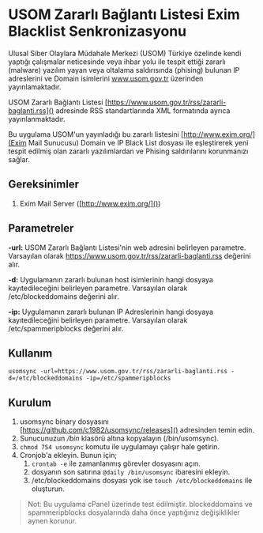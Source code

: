 # USOM Zararlı Bağlantı Listesi Exim Blacklist Senkronizasyonu
Ulusal Siber Olaylara Müdahale Merkezi (USOM) Türkiye özelinde kendi yaptığı çalışmalar neticesinde veya ihbar yolu ile tespit ettiği zararlı (malware) yazılım yayan veya oltalama saldırısında (phising) bulunan IP adreslerini ve Domain isimlerini www.usom.gov.tr üzerinden yayınlamaktadır.

USOM Zararlı Bağlantı Listesi [https://www.usom.gov.tr/rss/zararli-baglanti.rss]() adresinde RSS standartlarında XML formatında ayrıca yayınlanmaktadır. 

Bu uygulama USOM'un yayınladığı bu zararlı listesini [http://www.exim.org/](Exim Mail Sunucusu) Domain ve IP Black List dosyası ile eşleştirerek yeni tespit edilmiş olan zararlı yazılımlardan ve Phising saldırılarını korunmanızı sağlar.

## Gereksinimler
1. Exim Mail Server ([http://www.exim.org/]())

## Parametreler
**-url:** USOM Zararlı Bağlantı Listesi'nin web adresini belirleyen parametre. Varsayılan olarak https://www.usom.gov.tr/rss/zararli-baglanti.rss değerini alır.

**-d:** Uygulamanın zararlı bulunan host isimlerinin hangi dosyaya kayıtedileceğini belirleyen parametre. Varsayılan olarak /etc/blockeddomains değerini alır.

**-ip:** Uygulamanın zararlı bulunan IP Adreslerinin hangi dosyaya kayıtedileceğini belirleyen parametre. Varsayılan olarak /etc/spammeripblocks değerini alır.

## Kullanım
`usomsync -url=https://www.usom.gov.tr/rss/zararli-baglanti.rss -d=/etc/blockeddomains -ip=/etc/spammeripblocks`

## Kurulum
1. usomsync binary dosyasını [https://github.com/c1982/usomsync/releases]() adresinden temin edin.
2. Sunucunuzun _/bin_ klasörü altına kopyalayın (/bin/usomsync).
3. `chmod 754 usomsync` komutu ile uygulamayı çalışır hale getirin.
4. Cronjob'a ekleyin. Bunun için;
	1. `crontab -e` ile zamanlanmış görevler dosyasını açın.
	2. dosyanın son satırına `@daily /bin/usomsync` ibaresini ekleyin.
	3. /etc/blockeddomains dosyası yok ise `touch /etc/blockeddomains` ile oluşturun.

> Not: Bu uygulama cPanel üzerinde test edilmiştir. blockeddomains ve spammeripblocks dosyalarında daha önce yaptığınız değişiklikler aynen korunur.